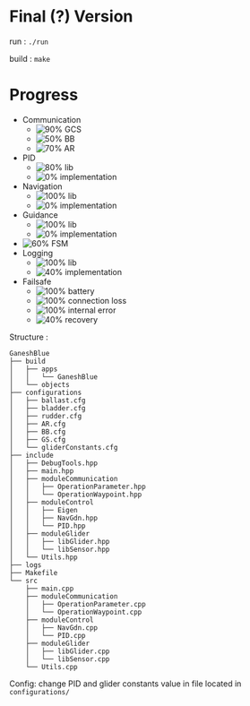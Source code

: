 # Final (?) Version


run : `./run` 

build : `make`

# Progress

- Communication 
  - ![90%](https://progress-bar.dev/90) GCS   
  - ![50%](https://progress-bar.dev/80) BB  
  - ![70%](https://progress-bar.dev/70) AR  
- PID 
  - ![80%](https://progress-bar.dev/100) lib  
  - ![0%](https://progress-bar.dev/50) implementation  
- Navigation
  - ![100%](https://progress-bar.dev/100) lib  
  - ![0%](https://progress-bar.dev/50) implementation  
- Guidance
  - ![100%](https://progress-bar.dev/100) lib   
  - ![0%](https://progress-bar.dev/50) implementation 
- ![60%](https://progress-bar.dev/75) FSM
- Logging 
  - ![100%](https://progress-bar.dev/100) lib
  - ![40%](https://progress-bar.dev/40) implementation  
- Failsafe
  - ![100%](https://progress-bar.dev/100) battery
  - ![100%](https://progress-bar.dev/100) connection loss
  - ![100%](https://progress-bar.dev/100) internal error
  - ![40%](https://progress-bar.dev/40) recovery
 

Structure : 

```
GaneshBlue
├── build
│   ├── apps
│   │   └── GaneshBlue
│   └── objects
├── configurations
│   ├── ballast.cfg
│   ├── bladder.cfg
│   ├── rudder.cfg
│   ├── AR.cfg
│   ├── BB.cfg
│   ├── GS.cfg
│   └── gliderConstants.cfg
├── include
│   ├── DebugTools.hpp
│   ├── main.hpp
│   ├── moduleCommunication
│   │   ├── OperationParameter.hpp
│   │   └── OperationWaypoint.hpp
│   ├── moduleControl
│   │   ├── Eigen
│   │   ├── NavGdn.hpp
│   │   └── PID.hpp
│   ├── moduleGlider
│   │   ├── libGlider.hpp
│   │   └── libSensor.hpp
│   └── Utils.hpp
├── logs
├── Makefile
└── src
    ├── main.cpp
    ├── moduleCommunication
    │   ├── OperationParameter.cpp
    │   └── OperationWaypoint.cpp
    ├── moduleControl
    │   ├── NavGdn.cpp
    │   └── PID.cpp
    ├── moduleGlider
    │   ├── libGlider.cpp
    │   └── libSensor.cpp
    └── Utils.cpp
```

Config:
  change PID and glider constants value in file located in `configurations/`